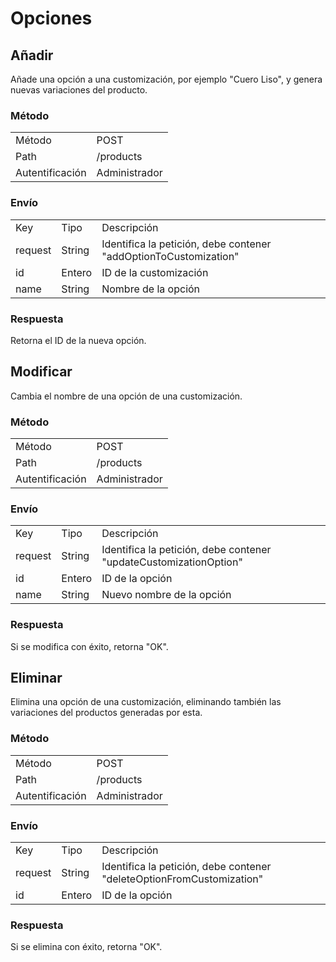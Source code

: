 # Opciones

## Añadir

Añade una opción a una customización, por ejemplo "Cuero Liso", y genera nuevas variaciones del producto.

### Método

<table class="met">
  <tr>
    <td>Método</td>
    <td>POST</td>
  </tr>
  <tr>
    <td>Path</td>
    <td>/products</td>
  </tr>
  <tr>
    <td>Autentificación</td>
    <td>Administrador</td>
  </tr>
</table>

### Envío

<table class="jsn">
  <tr>
    <td>Key</td>
    <td>Tipo</td>
    <td>Descripción</td>
  </tr>
  <tr>
    <td>request</td>
    <td>String</td>
    <td>Identifica la petición, debe contener "addOptionToCustomization"</td>
  </tr>
  <tr>
    <td>id</td>
    <td>Entero</td>
    <td>ID de la customización</td>
  </tr>
  <tr>
    <td>name</td>
    <td>String</td>
    <td>Nombre de la opción</td>
  </tr>
</table>

### Respuesta

Retorna el ID de la nueva opción.

## Modificar

Cambia el nombre de una opción de una customización.

### Método

<table class="met">
  <tr>
    <td>Método</td>
    <td>POST</td>
  </tr>
  <tr>
    <td>Path</td>
    <td>/products</td>
  </tr>
  <tr>
    <td>Autentificación</td>
    <td>Administrador</td>
  </tr>
</table>

### Envío

<table class="jsn">
  <tr>
    <td>Key</td>
    <td>Tipo</td>
    <td>Descripción</td>
  </tr>
  <tr>
    <td>request</td>
    <td>String</td>
    <td>Identifica la petición, debe contener "updateCustomizationOption"</td>
  </tr>
  <tr>
    <td>id</td>
    <td>Entero</td>
    <td>ID de la opción</td>
  </tr>
  <tr>
    <td>name</td>
    <td>String</td>
    <td>Nuevo nombre de la opción</td>
  </tr>
</table>

### Respuesta

Si se modifica con éxito, retorna "OK".

## Eliminar

Elimina una opción de una customización, eliminando también las variaciones del productos generadas por esta.

### Método

<table class="met">
  <tr>
    <td>Método</td>
    <td>POST</td>
  </tr>
  <tr>
    <td>Path</td>
    <td>/products</td>
  </tr>
  <tr>
    <td>Autentificación</td>
    <td>Administrador</td>
  </tr>
</table>

### Envío

<table class="jsn">
  <tr>
    <td>Key</td>
    <td>Tipo</td>
    <td>Descripción</td>
  </tr>
  <tr>
    <td>request</td>
    <td>String</td>
    <td>Identifica la petición, debe contener "deleteOptionFromCustomization"</td>
  </tr>
  <tr>
    <td>id</td>
    <td>Entero</td>
    <td>ID de la opción</td>
  </tr>
</table>

### Respuesta

Si se elimina con éxito, retorna "OK".
